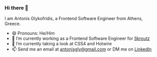 ### Hi there 👋

I am Antonis Glykofridis, a Frontend Software Engineer from Athens, Greece.
- 😄 Pronouns: He/Him
- 🔭 I’m currently working as a Frontend Software Engineer for [Skroutz](https://www.skroutz.gr/)
- 🌱 I’m currently taking a look at CSS4 and Hotwire
- 📫 Send me an email at antonisgly@gmail.com or DM me on [LinkedIn](https://www.linkedin.com/in/antonisgly)

<!--
**antonisgly/antonisgly** is a ✨ _special_ ✨ repository because its `README.md` (this file) appears on your GitHub profile.

Here are some ideas to get you started:

- 🔭 I’m currently working on ...
- 🌱 I’m currently learning ...
- 👯 I’m looking to collaborate on ...
- 🤔 I’m looking for help with ...
- 💬 Ask me about ...
- 📫 How to reach me: ...
- 😄 Pronouns: ...
- ⚡ Fun fact: ...
-->
